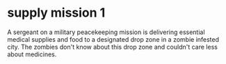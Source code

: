 # supply mission 1

A sergeant on a military peacekeeping mission is delivering essential medical supplies and food to a designated drop zone in a zombie infested city. The zombies don't know about this drop zone and couldn't care less about medicines.
